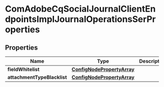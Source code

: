 
# ComAdobeCqSocialJournalClientEndpointsImplJournalOperationsSerProperties

## Properties
Name | Type | Description | Notes
------------ | ------------- | ------------- | -------------
**fieldWhitelist** | [**ConfigNodePropertyArray**](ConfigNodePropertyArray.md) |  |  [optional]
**attachmentTypeBlacklist** | [**ConfigNodePropertyArray**](ConfigNodePropertyArray.md) |  |  [optional]



